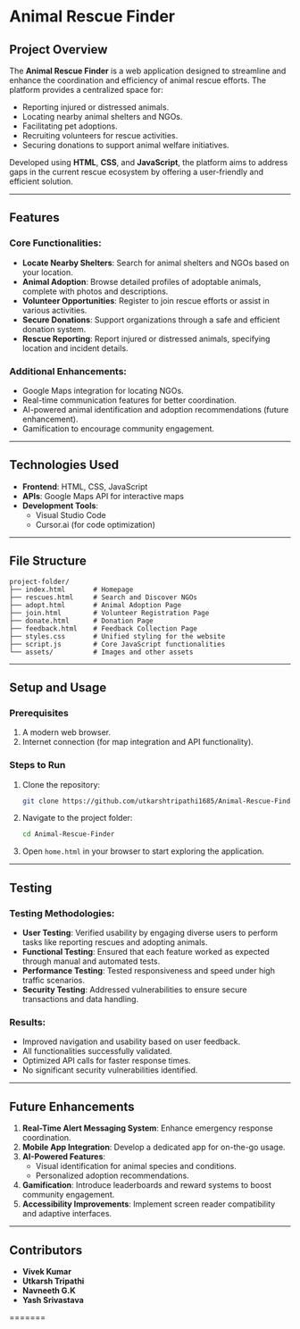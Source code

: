 # Animal Rescue Finder

## Project Overview
The **Animal Rescue Finder** is a web application designed to streamline and enhance the coordination and efficiency of animal rescue efforts. The platform provides a centralized space for:

- Reporting injured or distressed animals.
- Locating nearby animal shelters and NGOs.
- Facilitating pet adoptions.
- Recruiting volunteers for rescue activities.
- Securing donations to support animal welfare initiatives.

Developed using **HTML**, **CSS**, and **JavaScript**, the platform aims to address gaps in the current rescue ecosystem by offering a user-friendly and efficient solution.

---

## Features

### Core Functionalities:
- **Locate Nearby Shelters**: Search for animal shelters and NGOs based on your location.
- **Animal Adoption**: Browse detailed profiles of adoptable animals, complete with photos and descriptions.
- **Volunteer Opportunities**: Register to join rescue efforts or assist in various activities.
- **Secure Donations**: Support organizations through a safe and efficient donation system.
- **Rescue Reporting**: Report injured or distressed animals, specifying location and incident details.

### Additional Enhancements:
- Google Maps integration for locating NGOs.
- Real-time communication features for better coordination.
- AI-powered animal identification and adoption recommendations (future enhancement).
- Gamification to encourage community engagement.

---

## Technologies Used

- **Frontend**: HTML, CSS, JavaScript
- **APIs**: Google Maps API for interactive maps
- **Development Tools**:
  - Visual Studio Code
  - Cursor.ai (for code optimization)

---

## File Structure

```
project-folder/
├── index.html       # Homepage
├── rescues.html     # Search and Discover NGOs
├── adopt.html       # Animal Adoption Page
├── join.html        # Volunteer Registration Page
├── donate.html      # Donation Page
├── feedback.html    # Feedback Collection Page
├── styles.css       # Unified styling for the website
├── script.js        # Core JavaScript functionalities
└── assets/          # Images and other assets
```

---

## Setup and Usage

### Prerequisites
1. A modern web browser.
2. Internet connection (for map integration and API functionality).

### Steps to Run
1. Clone the repository:
   ```bash
   git clone https://github.com/utkarshtripathi1685/Animal-Rescue-Finder.git
   ```
2. Navigate to the project folder:
   ```bash
   cd Animal-Rescue-Finder
   ```
3. Open `home.html` in your browser to start exploring the application.

---

## Testing

### Testing Methodologies:
- **User Testing**: Verified usability by engaging diverse users to perform tasks like reporting rescues and adopting animals.
- **Functional Testing**: Ensured that each feature worked as expected through manual and automated tests.
- **Performance Testing**: Tested responsiveness and speed under high traffic scenarios.
- **Security Testing**: Addressed vulnerabilities to ensure secure transactions and data handling.

### Results:
- Improved navigation and usability based on user feedback.
- All functionalities successfully validated.
- Optimized API calls for faster response times.
- No significant security vulnerabilities identified.

---

## Future Enhancements

1. **Real-Time Alert Messaging System**: Enhance emergency response coordination.
2. **Mobile App Integration**: Develop a dedicated app for on-the-go usage.
3. **AI-Powered Features**:
   - Visual identification for animal species and conditions.
   - Personalized adoption recommendations.
4. **Gamification**: Introduce leaderboards and reward systems to boost community engagement.
5. **Accessibility Improvements**: Implement screen reader compatibility and adaptive interfaces.

---

## Contributors
- **Vivek Kumar**
- **Utkarsh Tripathi**
- **Navneeth G.K**
- **Yash Srivastava**

=======
